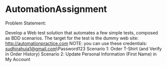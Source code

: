 # AutomationAssignment

Problem Statement:

Develop a Web test solution that automates a few simple tests, composed as BDD scenarios.
The target for the test is the dummy web site: http://automationpractice.com
NOTE: you can use these credentials: sudhirahuja1@gmail.com\Password123
Scenario 1: Order T-Shirt (and Verify in Order History)
Scenario 2: Update Personal Information (First Name) in My Account


